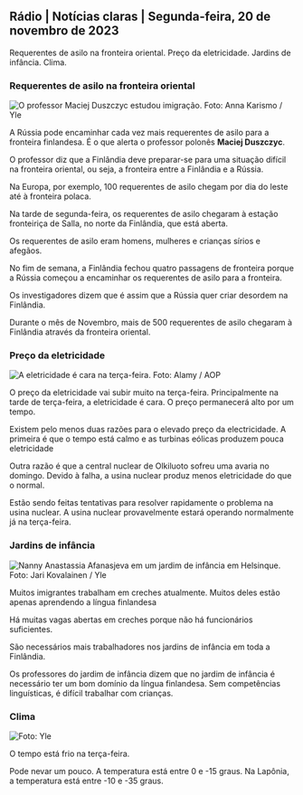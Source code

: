 ## Rádio \| Notícias claras \| Segunda-feira, 20 de novembro de 2023

Requerentes de asilo na fronteira oriental. Preço da eletricidade. Jardins de infância. Clima.

### Requerentes de asilo na fronteira oriental

![O professor Maciej Duszczyc estudou imigração. Foto: Anna Karismo / Yle](https://images.cdn.yle.fi/image/upload/c_crop,h_2268,w_4028,x_0,y_0/ar_1.777777777777777,c_fill,g_faces,h_675,w_1200/dpr_1.0/q_auto:eco/f_auto/fl_lossy/v1700423531/39-1203119655a67178e33b)

A Rússia pode encaminhar cada vez mais requerentes de asilo para a fronteira finlandesa. É o que alerta o professor polonês **Maciej Duszczyc**.

O professor diz que a Finlândia deve preparar-se para uma situação difícil na fronteira oriental, ou seja, a fronteira entre a Finlândia e a Rússia.

Na Europa, por exemplo, 100 requerentes de asilo chegam por dia do leste até à fronteira polaca.

Na tarde de segunda-feira, os requerentes de asilo chegaram à estação fronteiriça de Salla, no norte da Finlândia, que está aberta.

Os requerentes de asilo eram homens, mulheres e crianças sírios e afegãos.

No fim de semana, a Finlândia fechou quatro passagens de fronteira porque a Rússia começou a encaminhar os requerentes de asilo para a fronteira.

Os investigadores dizem que é assim que a Rússia quer criar desordem na Finlândia.

Durante o mês de Novembro, mais de 500 requerentes de asilo chegaram à Finlândia através da fronteira oriental.

### Preço da eletricidade

![A eletricidade é cara na terça-feira. Foto: Alamy / AOP](https://images.cdn.yle.fi/image/upload/c_crop,h_3375,w_6000,x_0,y_467/ar_1.777777777777777,c_fill,g_faces,h_675,w_1200/dpr_1.0/q_auto:eco/f_auto/fl_lossy/v1691842960/39-106121063c8f48238bcf)

O preço da eletricidade vai subir muito na terça-feira. Principalmente na tarde de terça-feira, a eletricidade é cara. O preço permanecerá alto por um tempo.

Existem pelo menos duas razões para o elevado preço da electricidade. A primeira é que o tempo está calmo e as turbinas eólicas produzem pouca eletricidade

Outra razão é que a central nuclear de Olkiluoto sofreu uma avaria no domingo. Devido à falha, a usina nuclear produz menos eletricidade do que o normal.

Estão sendo feitas tentativas para resolver rapidamente o problema na usina nuclear. A usina nuclear provavelmente estará operando normalmente já na terça-feira.

### Jardins de infância

![Nanny Anastassia Afanasjeva em um jardim de infância em Helsinque. Foto: Jari Kovalainen / Yle](https://images.cdn.yle.fi/image/upload/c_crop,h_3375,w_6000,x_0,y_134/ar_1.7777777777777777,c_fill,g_faces,h_675,w_1200/dpr_1.0/q_auto:eco/f_auto/fl_lossy/v1700133967/39-12015336555f596ca4eb)

Muitos imigrantes trabalham em creches atualmente. Muitos deles estão apenas aprendendo a língua finlandesa

Há muitas vagas abertas em creches porque não há funcionários suficientes.

São necessários mais trabalhadores nos jardins de infância em toda a Finlândia.

Os professores do jardim de infância dizem que no jardim de infância é necessário ter um bom domínio da língua finlandesa. Sem competências linguísticas, é difícil trabalhar com crianças.

### Clima

![Foto: Yle](https://images.cdn.yle.fi/image/upload/c_crop,h_1080,w_1919,x_0,y_0/ar_1.7777777777777777,c_fill,g_faces,h_675,w_1200/dpr_1.0/q_auto:eco/f_auto/fl_lossy/v1700492173/39-1203681655b7364e6c83)

O tempo está frio na terça-feira.

Pode nevar um pouco. A temperatura está entre 0 e -15 graus. Na Lapônia, a temperatura está entre -10 e -35 graus.